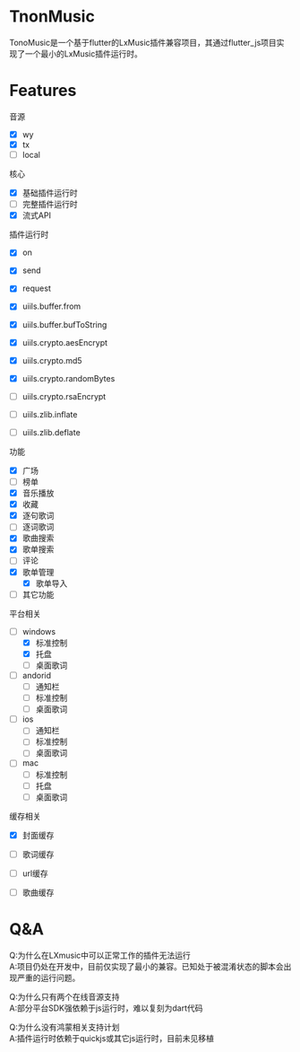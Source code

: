 # TnonMusic

TonoMusic是一个基于flutter的LxMusic插件兼容项目，其通过flutter_js项目实现了一个最小的LxMusic插件运行时。

# Features

音源
- [x]  wy
- [x]  tx
- [ ]  local

核心

- [x] 基础插件运行时
- [ ] 完整插件运行时
- [x] 流式API

插件运行时

- [x] on
- [x] send
- [x] request
- [x] uiils.buffer.from
- [x] uiils.buffer.bufToString
- [x] uiils.crypto.aesEncrypt
- [x] uiils.crypto.md5
- [x] uiils.crypto.randomBytes
- [ ] uiils.crypto.rsaEncrypt
- [ ] uiils.zlib.inflate
- [ ] uiils.zlib.deflate


功能

- [x] 广场
- [ ] 榜单 
- [x] 音乐播放
- [x] 收藏
- [x] 逐句歌词
- [ ] 逐词歌词
- [x] 歌曲搜索
- [x] 歌单搜索
- [ ] 评论
- [x] 歌单管理
    - [x] 歌单导入
- [ ] 其它功能

平台相关

- [ ] windows
    - [x] 标准控制
    - [x] 托盘
    - [ ] 桌面歌词
- [ ] andorid
    - [ ] 通知栏
    - [ ] 标准控制
    - [ ] 桌面歌词
- [ ] ios
    - [ ] 通知栏
    - [ ] 标准控制
    - [ ] 桌面歌词
- [ ] mac
    - [ ] 标准控制
    - [ ] 托盘
    - [ ] 桌面歌词

缓存相关
- [x] 封面缓存
- [ ] 歌词缓存
- [ ] url缓存
- [ ] 歌曲缓存


# Q&A

Q:为什么在LXmusic中可以正常工作的插件无法运行  
A:项目仍处在开发中，目前仅实现了最小的兼容。已知处于被混淆状态的脚本会出现严重的运行问题。

Q:为什么只有两个在线音源支持  
A:部分平台SDK强依赖于js运行时，难以复刻为dart代码  

Q:为什么没有鸿蒙相关支持计划  
A:插件运行时依赖于quickjs或其它js运行时，目前未见移植

